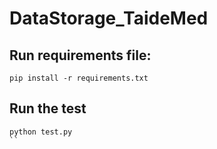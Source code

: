 # DataStorage_TaideMed
## Run requirements file: 
```
pip install -r requirements.txt
```
## Run the test
```
python test.py
``
